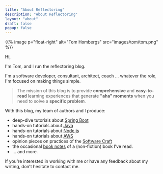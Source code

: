 ```yaml
---
title: "About Reflectoring"
description: "About Reflectoring"
layout: "about"
draft: false
popup: false
---
```


{{% image p="float-right" alt="Tom Hombergs" src="images/tom/tom.png" %}}

Hi, 

I'm Tom, and I run the reflectoring blog.

I'm a software developer, consultant, architect, coach ... whatever the role, I'm
focused on making things simple.

> The mission of this blog is to provide **comprehensive** and **easy-to-read** learning experiences that generate **"aha" moments** when you need to solve a **specific problem**.

With this blog, my team of authors and I produce:

* deep-dive tutorials about [Spring Boot](/categories/spring-boot)
* hands-on tutorials about [Java](/categories/java)
* hands-on tutorials about [Node.js](/categories/node)
* hands-on tutorials about [AWS](/categories/node)
* opinion pieces on practices of the [Software Craft](/categories/software-craft)
* the occasional [book notes](/categories/book-notes) of a (non-fiction) book I've read.
* ... and more.

If you're interested in working with me or have any feedback about my writing, don't hesitate to contact me.